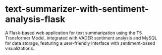 # text-summarizer-with-sentiment-analysis-flask
A Flask-based web application for text summarization using the T5 Transformer Model, integrated with VADER sentiment analysis and MySQL for data storage, featuring a user-friendly interface with sentiment-based visualizations.
